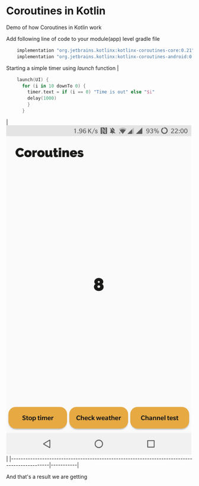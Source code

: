 # Coroutines in Kotlin
Demo of how Coroutines in Kotlin work

Add following line of code to your module(app) level gradle file

```groovy
    implementation "org.jetbrains.kotlinx:kotlinx-coroutines-core:0.21"
    implementation "org.jetbrains.kotlinx:kotlinx-coroutines-android:0.21"
```

Starting a simple timer using <i>launch</i> function
|
```kotlin
    launch(UI) {
      for (i in 10 downTo 0) {
        timer.text = if (i == 0) "Time is out" else "$i"
        delay(1000)
        }
      }
```
|<img src="https://github.com/robertlevonyan/kotlinCoroutinsDemo/blob/master/Images/kt_timer.jpg" width="500" />|
|----------------------------------------------------------------------------------------------|-----------|

And that's a result we are getting

